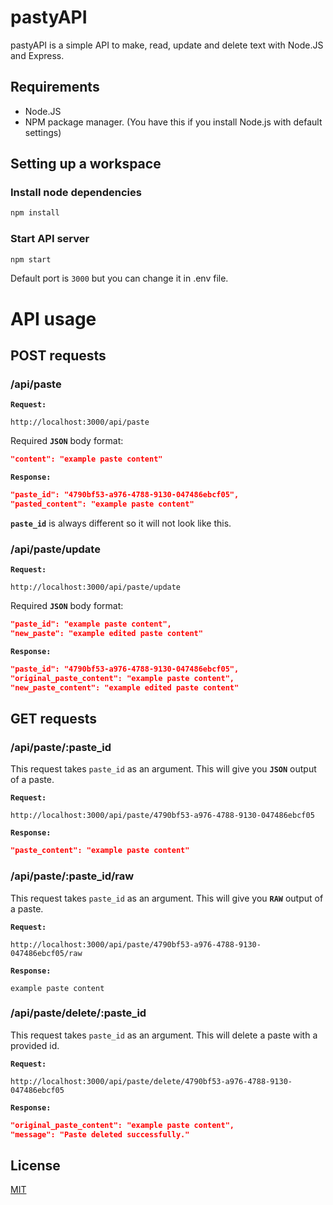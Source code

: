 # pastyAPI

pastyAPI is a simple API to make, read, update and delete text with Node.JS and Express.

## Requirements

- Node.JS
- NPM package manager. (You have this if you install Node.js with default settings)

## Setting up a workspace
### Install node dependencies
```bash
npm install
```

### Start API server
```bash
npm start
```
Default port is `3000` but you can change it in .env file.

# API usage

## POST requests
### /api/paste

**`Request:`** 
```
http://localhost:3000/api/paste
```

Required **`JSON`** body format:
```json
"content": "example paste content"
```

**`Response:`**
```json
"paste_id": "4790bf53-a976-4788-9130-047486ebcf05",
"pasted_content": "example paste content"
 ```

**`paste_id`** is always different so it will not look like this.

### /api/paste/update

**`Request:`** 
```
http://localhost:3000/api/paste/update
```

Required **`JSON`** body format:
```json
"paste_id": "example paste content",
"new_paste": "example edited paste content"
```

**`Response:`**
```json
"paste_id": "4790bf53-a976-4788-9130-047486ebcf05",
"original_paste_content": "example paste content",
"new_paste_content": "example edited paste content"
 ```

## GET requests
### /api/paste/:paste_id
This request takes `paste_id` as an argument. This will give you **`JSON`** output of a paste.

**`Request:`** 
```
http://localhost:3000/api/paste/4790bf53-a976-4788-9130-047486ebcf05
```
**`Response:`**
```json
"paste_content": "example paste content"
 ```

### /api/paste/:paste_id/raw
This request takes `paste_id` as an argument. This will give you **`RAW`** output of a paste.

**`Request:`** 
```
http://localhost:3000/api/paste/4790bf53-a976-4788-9130-047486ebcf05/raw
```
**`Response:`**
```
example paste content
 ```

### /api/paste/delete/:paste_id
This request takes `paste_id` as an argument. This will delete a paste with a provided id.

**`Request:`** 
```
http://localhost:3000/api/paste/delete/4790bf53-a976-4788-9130-047486ebcf05
```
**`Response:`**
```json
"original_paste_content": "example paste content",
"message": "Paste deleted successfully."
 ```



## License
[MIT](https://github.com/boka60/pastyAPI/blob/main/LICENSE)
